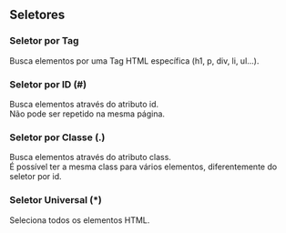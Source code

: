 ## Seletores
### Seletor por Tag
Busca elementos por uma Tag HTML específica (h1, p, div, li, ul...).
    
### Seletor por ID (#)
Busca elementos através do atributo id. <br/>
Não pode ser repetido na mesma página.

### Seletor por Classe (.)
Busca elementos através do atributo class. <br/>
É possível ter a mesma class para vários elementos, diferentemente do seletor por id.

### Seletor Universal (*)
Seleciona todos os elementos HTML. <br/>
